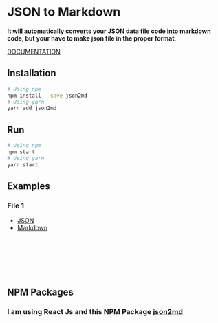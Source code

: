 # JSON to Markdown

**It will automatically converts your JSON data file code into markdown code, but your have to make json file in the proper format**.

[DOCUMENTATION](DOCUMENTATION.md)

## Installation

```sh
# Using npm
npm install --save json2md
# Using yarn
yarn add json2md
```

## Run

```sh
# Using npm
npm start
# Using yarn
yarn start
```

## Examples

### File 1

- [JSON](./src/data/file1.json)
- [Markdown](./src/markdown/file1.md)

<br/>
<br/>
<br/>
<br/>
<br/>

## NPM Packages

### I am using React Js and this NPM Package [json2md](https://www.npmjs.com/package/json2md)
